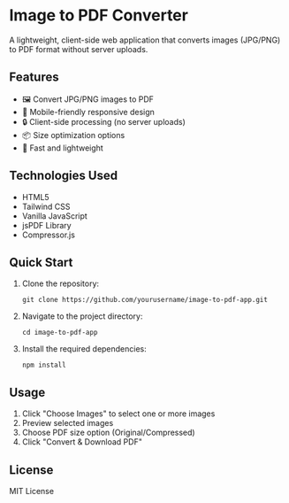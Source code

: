 # Image to PDF Converter

A lightweight, client-side web application that converts images (JPG/PNG) to PDF format without server uploads.

## Features

- 🖼️ Convert JPG/PNG images to PDF
- 📱 Mobile-friendly responsive design
- 🔒 Client-side processing (no server uploads)
- 📦 Size optimization options
- 💨 Fast and lightweight

## Technologies Used

- HTML5
- Tailwind CSS
- Vanilla JavaScript
- jsPDF Library
- Compressor.js

## Quick Start

1. Clone the repository:
   ```
   git clone https://github.com/yourusername/image-to-pdf-app.git
   ```
2. Navigate to the project directory:
   ```
   cd image-to-pdf-app
   ```
3. Install the required dependencies:
   ```
   npm install
   ```

## Usage

1. Click "Choose Images" to select one or more images
2. Preview selected images
3. Choose PDF size option (Original/Compressed)
4. Click "Convert & Download PDF"

## License

MIT License
